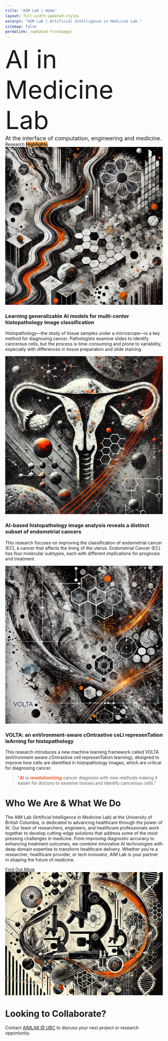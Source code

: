 ```yaml
---
title: "AIM Lab | Home"
layout: full-width-updated-styles
excerpt: "AIM Lab | Artificial Intelligence in Medicine Lab."
sitemap: false
permalink: /updated-frontpage/
---
```



<div class="updated-pages">
    <div class="front-hero-container">
        <div class="front-text-container">
            <!--<div style="font-size: 30px">University of British Columbia
            </div>-->
            <div style="font-size: 80px;">AI in Medicine Lab
            </div>
            <div style="font-size: 18px">At the interface of computation, engineering and medicine.
            </div>
        </div>
    </div>
    <div class="front-rows-container">  
        <div class="front-row front-row1">
        <div class="service-title">Research <b style="background-color: #ffa54e;">Highlights</b></div>
            <div class="our-services">
                <div class="service-item">
                    <img src="/img/front-highlights-1.png">
                    <h3>Learning generalizable AI models for multi-center histopathology image classification</h3>
                    <p>Histopathology—the study of tissue samples under a microscope—is a key method for diagnosing cancer. Pathologists examine slides to identify cancerous cells, but the process is time-consuming and prone to variability, especially with differences in tissue preparation and slide staining.</p>
                </div>
                <div class="service-item">
                    <img src="/img/front-highlights-2.png">
                    <h3>AI-based histopathology image analysis reveals a distinct subset of endometrial cancers</h3>
                    <p>This research focuses on improving the classification of endometrial cancer (EC), a cancer that affects the lining of the uterus. Endometrial Cancer (EC) has four molecular subtypes, each with different implications for prognosis and treatment.</p>
                </div>
                <div class="service-item">
                    <img src="/img/front-highlights-3.png">
                    <h3>VOLTA: an enVironment-aware cOntrastive ceLl represenTation leArning for histopathology</h3>
                    <p>This research introduces a new machine learning framework called VOLTA (enVironment-aware cOntrastive cell represenTation learning), designed to improve how cells are identified in histopathology images, which are critical for diagnosing cancer.</p>
                </div>
            </div>
        </div>
        <div class="front-row front-row2">
            <div class="quote-container">
            <blockquote>
                <p>"<b style="color: #f15a29">AI</b> is <b style="color: #f15a29">revolutionizing</b> cancer diagnosis with new methods making it easier for doctors to examine tissues and identify cancerous cells."</p>
                <!--<cite>Jane Miller</cite>-->
            </blockquote>
            </div>
        </div>
        <div class="front-row front-row3">
            <div class="row3-container">
                <div class="text-content">
                    <h1>Who We Are & What We Do</h1>
                    <p>The AIM Lab (Artificial Intelligence in Medicine Lab) at the University of British Columbia, is dedicated to advancing healthcare through the power of AI. Our team of researchers, engineers, and healthcare professionals work together to develop cutting-edge solutions that address some of the most pressing challenges in medicine. From improving diagnostic accuracy to enhancing treatment outcomes, we combine innovative AI technologies with deep domain expertise to transform healthcare delivery. Whether you're a researcher, healthcare provider, or tech innovator, AIM Lab is your partner in shaping the future of medicine.</p>
                    <a href="/about" class="cta-button">Find Out More</a>
                </div>
                <div class="image-container">
                    <img src="/img/abstractmiddlephoto.png">
                </div>
            </div>
        </div>
        <div class="front-row front-row4">
            <div class="row3-container">
                <!--<div class="image-container">
                    <img src="/img/front-page-5.png">
                </div>-->
                <div class="text-content" style="flex-basis:100%">
                    <h1>Looking to Collaborate?</h1>
                    <p>Contact <a href="/careers">AIMLAB @ UBC</a> to discuss your next project or research opportunity.</p>
                </div>
            </div>
        </div>
    </div>
</div>
